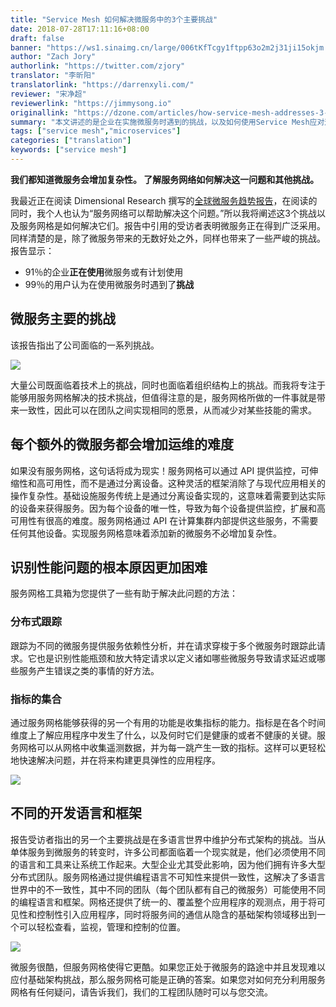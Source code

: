 ```yaml
---
title: "Service Mesh 如何解决微服务中的3个主要挑战"
date: 2018-07-28T17:11:16+08:00
draft: false
banner: "https://ws1.sinaimg.cn/large/006tKfTcgy1ftpp63o2m2j31ji15okjm.jpg"
author: "Zach Jory"
authorlink: "https://twitter.com/zjory"
translator: "李昕阳"
translatorlink: "https://darrenxyli.com/"
reviewer: "宋净超"
reviewerlink: "https://jimmysong.io"
originallink: "https://dzone.com/articles/how-service-mesh-addresses-3-major-microservices-c"
summary: "本文讲述的是企业在实施微服务时遇到的挑战，以及如何使用Service Mesh应对这些挑战。"
tags: ["service mesh","microservices"]
categories: ["translation"]
keywords: ["service mesh"]
---
```


**我们都知道微服务会增加复杂性。 了解服务网络如何解决这一问题和其他挑战。**

我最近正在阅读 Dimensional Research 撰写的[全球微服务趋势报告](https://go.lightstep.com/global-microservices-trends-report-2018)，在阅读的同时，我个人也认为“服务网络可以帮助解决这个问题。”所以我将阐述这3个挑战以及服务网格是如何解决它们。报告中引用的受访者表明微服务正在得到广泛采用。同样清楚的是，除了微服务带来的无数好处之外，同样也带来了一些严峻的挑战。报告显示：

- 91％的企业**正在使用**微服务或有计划使用
- 99％的用户认为在使用微服务时遇到了**挑战**

## 微服务主要的挑战

该报告指出了公司面临的一系列挑战。

![](https://ws1.sinaimg.cn/large/855e972fly1fto3iki07wj20zh0d9404.jpg)

大量公司既面临着技术上的挑战，同时也面临着组织结构上的挑战。而我将专注于能够用服务网格解决的技术挑战，但值得注意的是，服务网格所做的一件事就是带来一致性，因此可以在团队之间实现相同的愿景，从而减少对某些技能的需求。

## 每个额外的微服务都会增加运维的难度

如果没有服务网格，这句话将成为现实！服务网格可以通过 API 提供监控，可伸缩性和高可用性，而不是通过分离设备。这种灵活的框架消除了与现代应用相关的操作复杂性。基础设施服务传统上是通过分离设备实现的，这意味着需要到达实际的设备来获得服务。因为每个设备的唯一性，导致为每个设备提供监控，扩展和高可用性有很高的难度。服务网格通过 API 在计算集群内部提供这些服务，不需要任何其他设备。实现服务网格意味着添加新的微服务不必增加复杂性。

## 识别性能问题的根本原因更加困难

服务网格工具箱为您提供了一些有助于解决此问题的方法：

### 分布式跟踪

跟踪为不同的微服务提供服务依赖性分析，并在请求穿梭于多个微服务时跟踪此请求。它也是识别性能瓶颈和放大特定请求以定义诸如哪些微服务导致请求延迟或哪些服务产生错误之类的事情的好方法。

### 指标的集合

通过服务网格能够获得的另一个有用的功能是收集指标的能力。指标是在各个时间维度上了解应用程序中发生了什么，以及何时它们是健康的或者不健康的关键。服务网格可以从网格中收集遥测数据，并为每一跳产生一致的指标。这样可以更轻松地快速解决问题，并在将来构建更具弹性的应用程序。

![](https://ws1.sinaimg.cn/large/855e972fly1ftobpzbxnzj20rl0b2mya.jpg)

## 不同的开发语言和框架

报告受访者指出的另一个主要挑战是在多语言世界中维护分布式架构的挑战。当从单体服务到微服务的转变时，许多公司都面临着一个现实就是，他们必须使用不同的语言和工具来让系统工作起来。大型企业尤其受此影响，因为他们拥有许多大型分布式团队。服务网格通过提供编程语言不可知性来提供一致性，这解决了多语言世界中的不一致性，其中不同的团队（每个团队都有自己的微服务）可能使用不同的编程语言和框架。网格还提供了统一的、覆盖整个应用程序的观测点，用于将可见性和控制性引入应用程序，同时将服务间的通信从隐含的基础架构领域移出到一个可以轻松查看，监视，管理和控制的位置。

![](https://ws1.sinaimg.cn/large/855e972fly1ftobqt0wv7j20ry0ce0uc.jpg)

微服务很酷，但服务网格使得它更酷。如果您正处于微服务的路途中并且发现难以应付基础架构挑战，那么服务网格可能是正确的答案。如果您对如何充分利用服务网格有任何疑问，请告诉我们，我们的工程团队随时可以与您交流。